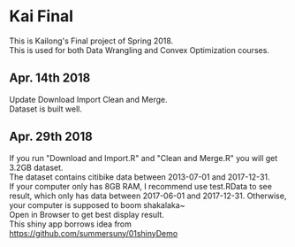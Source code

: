 # Kai Final
This is Kailong's Final project of Spring 2018.  
This is used for both Data Wrangling and Convex Optimization courses.  

## Apr. 14th 2018  
Update Download Import Clean and Merge.  
Dataset is built well.  

## Apr. 29th 2018  
If you run "Download and Import.R" and "Clean and Merge.R" you will get 3.2GB dataset.  
The dataset contains citibike data between 2013-07-01 and 2017-12-31.  
If your computer only has 8GB RAM, I recommend use test.RData to see result, which only has data between 
2017-06-01 and 2017-12-31. Otherwise, your computer is supposed to boom shakalaka~  
Open in Browser to get best display result.  
This shiny app borrows idea from https://github.com/summersuny/01shinyDemo  
